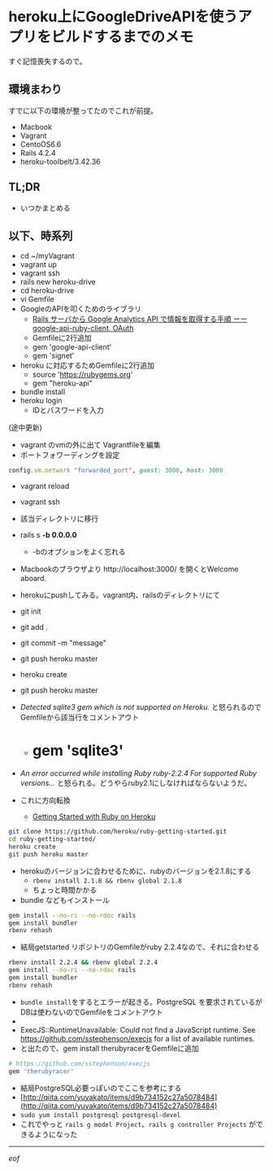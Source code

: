 # heroku上にGoogleDriveAPIを使うアプリをビルドするまでのメモ
すぐ記憶喪失するので。

## 環境まわり
すでに以下の環境が整ってたのでこれが前提。
- Macbook
- Vagrant
- CentoOS6.6
- Rails 4.2.4
- heroku-toolbelt/3.42.36

## TL;DR
- いつかまとめる


## 以下、時系列
- cd ~/myVagrant
- vagrant up
- vagrant ssh
- rails new heroku-drive
- cd heroku-drive
- vi Gemfile
- GoogleのAPIを叩くためのライブラリ
  - [Rails サーバから Google Analytics API で情報を取得する手順 ーー google-api-ruby-client, OAuth](http://bekkou68.hatenablog.com/entry/2014/08/20/222032)
  - Gemfileに2行追加
  - gem 'google-api-client'
  - gem 'signet'
- heroku に対応するためGemfileに2行追加
  - source 'https://rubygems.org'
  - gem "heroku-api"
- bundle install
- heroku login
  - IDとパスワードを入力

(途中更新)

- vagrant のvmの外に出て Vagrantfileを編集
- ポートフォワーディングを設定
```rb
config.vm.network "forwarded_port", guest: 3000, host: 3000
```
- vagrant reload
- vagrant ssh
- 該当ディレクトリに移行
- rails s **-b 0.0.0.0**
  - -bのオプションをよく忘れる
- Macbookのブラウザより http://localhost:3000/ を開くとWelcome aboard.

- herokuにpushしてみる。vagrant内、railsのディレクトリにて
- git init
- git add .
- git commit -m "message"
- git push heroku master
- heroku create
- git push heroku master
- *Detected sqlite3 gem which is not supported on Heroku.* と怒られるのでGemfileから該当行をコメントアウト
  - # gem 'sqlite3'
- *An error occurred while installing Ruby ruby-2.2.4  For supported Ruby versions...* と怒られる。どうやらruby2.1にしなければならないようだ。

- これに方向転換
  - [Getting Started with Ruby on Heroku](https://devcenter.heroku.com/articles/getting-started-with-ruby)
```sh
git clone https://github.com/heroku/ruby-getting-started.git
cd ruby-getting-started/
heroku create
git push heroku master
```

- herokuのバージョンに合わせるために、rubyのバージョンを2.1.8にする
  - `rbenv install 2.1.8 && rbenv global 2.1.8 `
  - ちょっと時間かかる
- bundle などもインストール
```sh
gem install --no-ri --no-rdoc rails
gem install bundler
rbenv rehash
```

- 結局getstarted リポジトリのGemfileがruby 2.2.4なので、それに合わせる
```sh
rbenv install 2.2.4 && rbenv global 2.2.4
gem install --no-ri --no-rdoc rails
gem install bundler
rbenv rehash
```
- `bundle install`をするとエラーが起きる。PostgreSQL を要求されているがDBは使わないのでGemfileをコメントアウト
- 
- ExecJS::RuntimeUnavailable: Could not find a JavaScript runtime. See https://github.com/sstephenson/execjs for a list of available runtimes.
- と出たので、gem install therubyracerをGemfileに追加
```sh
# https://github.com/sstephenson/execjs
gem 'therubyracer'
```
- 結局PostgreSQL必要っぽいのでここを参考にする
- [http://qiita.com/yuyakato/items/d9b734152c27a5078484](http://qiita.com/yuyakato/items/d9b734152c27a5078484)
- `sudo yum install postgresql postgresql-devel`
- これでやっと `rails g model Project`、`rails g controller Projects` ができるようになった
  
----

_eof_
